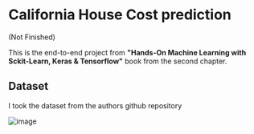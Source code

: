 # California House Cost prediction
(Not Finished)

This is the end-to-end project from **"Hands-On Machine Learning with Sckit-Learn, Keras & Tensorflow"** book from the second chapter.

## Dataset
I took the dataset from the authors github repository

![image](https://github.com/user-attachments/assets/ae285a87-9a0e-4fac-b423-8af5c346a075)


